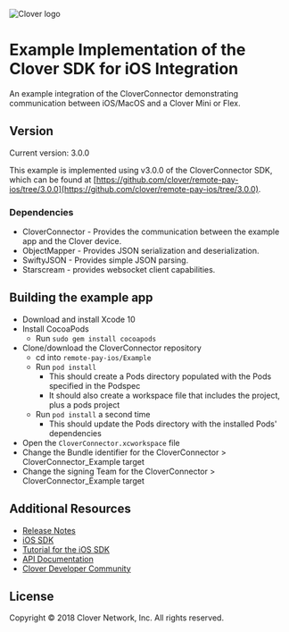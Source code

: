 ![Clover logo](https://www.clover.com/assets/images/public-site/press/clover_primary_gray_rgb.png)

# Example Implementation of the Clover SDK for iOS Integration

An example integration of the CloverConnector demonstrating communication between iOS/MacOS and a Clover Mini or Flex.

## Version

Current version: 3.0.0

This example is implemented using v3.0.0 of the CloverConnector SDK, which can be found at [https://github.com/clover/remote-pay-ios/tree/3.0.0](https://github.com/clover/remote-pay-ios/tree/3.0.0).

### Dependencies
* CloverConnector - Provides the communication between the example app and the Clover device.
* ObjectMapper - Provides JSON serialization and deserialization.
* SwiftyJSON - Provides simple JSON parsing.
* Starscream - provides websocket client capabilities.

## Building the example app
* Download and install Xcode 10
* Install CocoaPods
    * Run `sudo gem install cocoapods`
* Clone/download the CloverConnector repository
    * cd into `remote-pay-ios/Example`
    * Run `pod install`
        * This should create a Pods directory populated with the Pods specified in the Podspec
        * It should also create a workspace file that includes the project, plus a pods project
    * Run `pod install` a second time
        * This should update the Pods directory with the installed Pods' dependencies
* Open the `CloverConnector.xcworkspace` file
* Change the Bundle identifier for the CloverConnector > CloverConnector_Example target
* Change the signing Team for the CloverConnector > CloverConnector_Example target

## Additional Resources

* [Release Notes](https://github.com/clover/remote-pay-ios/releases)
* [iOS SDK](https://github.com/clover/remote-pay-ios/tree/3.0.0)
* [Tutorial for the iOS SDK](https://docs.clover.com/build/getting-started-with-clover-connector/?sdk=ios)
* [API Documentation](https://clover.github.io/remote-pay-ios/3.0.0/docs/index.html)
* [Clover Developer Community](https://community.clover.com/index.html)

## License 
Copyright © 2018 Clover Network, Inc. All rights reserved.

